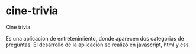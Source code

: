 # cine-trivia

Cine trivia

Es una aplicacion de entretenimiento, donde aparecen dos categorias de preguntas. 
El desarrollo de la aplicacion se realizó en javascript, html y css.

![]()
